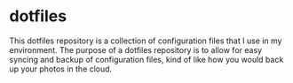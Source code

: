 # dotfiles
This dotfiles repository is a collection of configuration files that I use in my environment. The purpose of a dotfiles repository is to allow for easy syncing and backup of configuration files, kind of like how you would back up your photos in the cloud.
